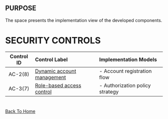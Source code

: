 ## PURPOSE
The space presents the implementation view of the developed components.

# SECURITY CONTROLS
|Control ID|Control Label|Implementation Models|
|:---:|:---|:---|
|AC-2(8)|[Dynamic account management](dynamic-account-management.md)|- Account registration flow<br>|
|AC-3(7)|[Role-based access control](role-based-access-control.md)|- Authorization policy strategy<br>|

#
[Back To Home](/README.md)
